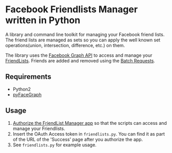 Facebook Friendlists Manager written in Python
===========

A library and command line toolkit for managing your Facebook friend lists. The friend lists are managed as sets so you can apply the well known set operations(union, intersection, difference, etc.) on them.

The library uses the [Facebook Graph API](https://developers.facebook.com/docs/reference/api/) to access and manage your [FriendLists](https://developers.facebook.com/docs/reference/api/FriendList/). Friends are added and removed using the [Batch Requests](https://developers.facebook.com/docs/reference/api/batch/).

Requirements
------------

 - Python2
 - [pyFaceGraph](https://github.com/iplatform/pyFaceGraph/)

Usage
-----

 1. [Authorize the FriendList Manager app](https://graph.facebook.com/oauth/authorize?scope=read_friendlists%2Cmanage_friendlists%2C&redirect_uri=http%3A%2F%2Fwww.facebook.com%2Fconnect%2Flogin_success.html&type=user_agent&client_id=278567538917990) so that the scripts can access and manage your Friendlists.
 2. Insert the OAuth Access token in ``friendlists.py``. You can find it as
    part of the URL of the 'Success' page after you authorize the app.
 3. See ``friendlists.py`` for example usage.


